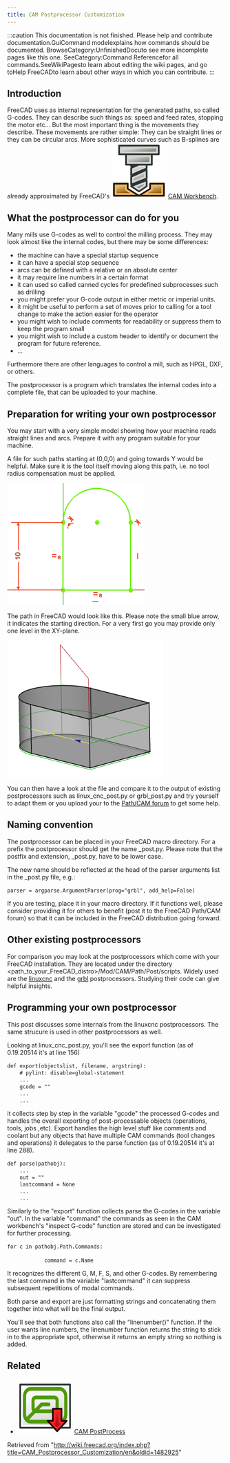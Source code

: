 ```yaml
---
title: CAM Postprocessor Customization
---
```


:::caution
This documentation is not finished. Please help and contribute documentation.GuiCommand modelexplains how commands should be documented. BrowseCategory:UnfinishedDocuto see more incomplete pages like this one. SeeCategory:Command Referencefor all commands.SeeWikiPagesto learn about editing the wiki pages, and go toHelp FreeCADto learn about other ways in which you can contribute.
:::

## Introduction

FreeCAD uses as internal representation for the generated paths, so called G-codes. They can describe such things as: speed and feed rates, stopping the motor etc... But the most important thing is the movements they describe. These movements are rather simple: They can be straight lines or they can be circular arcs. More sophisticated curves such as B-splines are already approximated by FreeCAD's ![](/src/assets/images/Workbench_CAM.svg) [CAM Workbench](/CAM_Workbench "CAM Workbench").

## What the postprocessor can do for you

Many mills use G-codes as well to control the milling process. They may look almost like the internal codes, but there may be some differences:

- the machine can have a special startup sequence
- it can have a special stop sequence
- arcs can be defined with a relative or an absolute center
- it may require line numbers in a certain format
- it can used so called canned cycles for predefined subprocesses such as drilling
- you might prefer your G-code output in either metric or imperial units.
- it might be useful to perform a set of moves prior to calling for a tool change to make the action easier for the operator
- you might wish to include comments for readability or suppress them to keep the program small
- you might wish to include a custom header to identify or document the program for future reference.
- ...

Furthermore there are other languages to control a mill, such as HPGL, DXF, or others.

The postprocessor is a program which translates the internal codes into a complete file, that can be uploaded to your machine.

## Preparation for writing your own postprocessor

You may start with a very simple model showing how your machine reads straight lines and arcs. Prepare it with any program suitable for your machine.

A file for such paths starting at (0,0,0) and going towards Y would be helpful. Make sure it is the tool itself moving along this path, i.e. no tool radius compensation must be applied.

![](/src/assets/images/Path_PostProcessorSketch.png)

The path in FreeCAD would look like this. Please note the small blue arrow, it indicates the starting direction. For a very first go you may provide only one level in the XY-plane.

![](/src/assets/images/Path_PostProcessorModel.png)

You can then have a look at the file and compare it to the output of existing postprocessors such as linux_cnc_post.py or grbl_post.py and try yourself to adapt them or you upload your to the [Path/CAM forum](https://forum.freecadweb.org/viewforum.php?f=15) to get some help.

## Naming convention

The postprocessor can be placed in your FreeCAD macro directory. For a prefix <filename> the postprocessor should get the name <filename>\_post.py. Please note that the postfix and extension, \_post.py, have to be lower case.

The new name should be reflected at the head of the parser arguments list in the <filename>\_post.py file, e.g.:

```
parser = argparse.ArgumentParser(prog="grbl", add_help=False)

```

If you are testing, place it in your macro directory. If it functions well, please consider providing it for others to benefit (post it to the FreeCAD Path/CAM forum) so that it can be included in the FreeCAD distribution going forward.

## Other existing postprocessors

For comparison you may look at the postprocessors which come with your FreeCAD installation. They are located under the directory <path_to_your_FreeCAD_distro>/Mod/CAM/Path/Post/scripts. Widely used are the [linuxcnc](http://linuxcnc.org/) and the [grbl](https://github.com/grbl/grbl) postprocessors. Studying their code can give helpful insights.

## Programming your own postprocessor

This post discusses some internals from the linuxcnc postprocessors. The same strucure is used in other postprocessors as well.

Looking at linux_cnc_post.py, you'll see the export function (as of 0.19.20514 it's at line 156)

```
def export(objectslist, filename, argstring):
    # pylint: disable=global-statement
    ...
    gcode = ""
    ...
    ...

```

it collects step by step in the variable "gcode" the processed G-codes and handles the overall exporting of post-processable objects (operations, tools, jobs ,etc).
Export handles the high level stuff like comments and coolant but any objects that have multiple CAM commands (tool changes and operations) it delegates to the parse function (as of 0.19.20514 it's at line 288).

```
def parse(pathobj):
    ...
    out = ""
    lastcommand = None
    ...
    ...

```

Similarly to the "export" function collects parse the G-codes in the variable "out". In the variable "command" the commands as seen in the CAM workbench's "inspect G-code" function are stored and can be investigated for further processing.

```
for c in pathobj.Path.Commands:

            command = c.Name

```

It recognizes the different G, M, F, S, and other G-codes. By remembering the last command in the variable "lastcommand" it can suppress subsequent repetitions of modal commands.

Both parse and export are just formatting strings and concatenating them together into what will be the final output.

You'll see that both functions also call the "linenumber()" function. If the user wants line numbers, the linenumber function returns the string to stick in to the appropriate spot, otherwise it returns an empty string so nothing is added.

## Related

- ![](/src/assets/images/CAM_Post.svg) [CAM PostProcess](/CAM_Post "CAM Post")

Retrieved from "<http://wiki.freecad.org/index.php?title=CAM_Postprocessor_Customization/en&oldid=1482925>"
